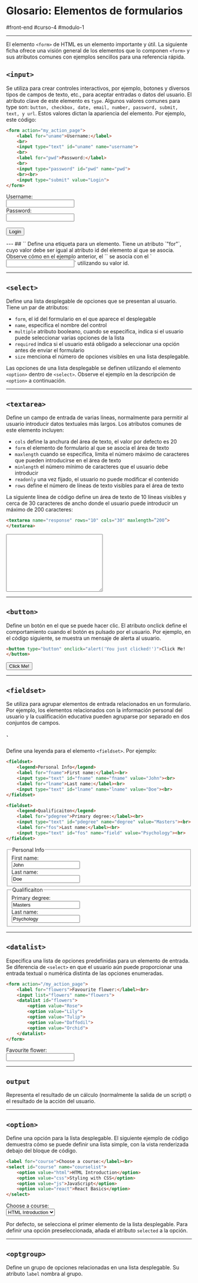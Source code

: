 # Glosario: Elementos de formularios
#front-end #curso-4 #modulo-1 

---
El elemento `<form>` de HTML es un elemento importante y útil. La siguiente ficha ofrece una visión general de los elementos que lo componen `<form>` y sus atributos comunes con ejemplos sencillos para una referencia rápida.

## `<input>`
Se utiliza para crear controles interactivos, por ejemplo, botones y diversos tipos de campos de texto, etc., para aceptar entradas o datos del usuario. El atributo clave de este elemento es `type`. Algunos valores comunes para type son: `button, checkbox, date, email, number, password, submit, text, y url`. Estos valores dictan la apariencia del elemento. Por ejemplo, este código:
```html
<form action="my_action_page">
	<label for="uname">Username:</label>
	<br>
	<input type="text" id="uname" name="username">
	<br>
	<label for="pwd">Password:</label>
	<br>
	<input type="password" id="pwd" name="pwd">
	<br><br>
	<input type="submit" value="Login">
</form>
```
<form action="my_action_page">
	<label for="uname">Username:</label>
	<br>
	<input type="text" id="uname" name="username">
	<br>
	<label for="pwd">Password:</label>
	<br>
	<input type="password" id="pwd" name="pwd">
	<br><br>
	<input type="submit" value="Login">
</form>
---
## `<label>`
Define una etiqueta para un elemento. Tiene un atributo `"for"`, cuyo valor debe ser igual al atributo id del elemento al que se asocia. Observe cómo en el ejemplo anterior, el `<label>` se asocia con el `<input>` utilizando su valor id.

---
## `<select>`
Define una lista desplegable de opciones que se presentan al usuario. Tiene un par de atributos:

- `form`, el id del formulario en el que aparece el desplegable
- `name`, especifica el nombre del control
- `multiple` atributo booleano, cuando se especifica, indica si el usuario puede seleccionar varias opciones de la lista
- `required` indica si el usuario está obligado a seleccionar una opción antes de enviar el formulario
- `size` menciona el número de opciones visibles en una lista desplegable.    

Las opciones de una lista desplegable se definen utilizando el elemento `<option>` dentro de `<select>`. Observe el ejemplo en la descripción de `<option>` a continuación.

---
## `<textarea>`
Define un campo de entrada de varias líneas, normalmente para permitir al usuario introducir datos textuales más largos. Los atributos comunes de este elemento incluyen:

- `cols` define la anchura del área de texto, el valor por defecto es 20
- `form` el elemento de formulario al que se asocia el área de texto
- `maxlength` cuando se especifica, limita el número máximo de caracteres que pueden introducirse en el área de texto
- `minlength` el número mínimo de caracteres que el usuario debe introducir
- `readonly` una vez fijado, el usuario no puede modificar el contenido
- `rows` define el número de líneas de texto visibles para el área de texto

La siguiente línea de código define un área de texto de 10 líneas visibles y cerca de 30 caracteres de ancho donde el usuario puede introducir un máximo de 200 caracteres:
```html
<textarea name="response" rows="10" cols="30" maxlength=”200”>
</textarea>
```
<textarea name="response" rows="10" cols="30" maxlength=”200”>
</textarea>

---
## `<button>`
Define un botón en el que se puede hacer clic. El atributo onclick define el comportamiento cuando el botón es pulsado por el usuario. Por ejemplo, en el código siguiente, se muestra un mensaje de alerta al usuario.
```html
<button type="button" onclick="alert('You just clicked!')">Click Me!
</button>
```
<button type="button" onclick="alert('You just clicked!')">Click Me!
</button>

---
## `<fieldset>`
Se utiliza para agrupar elementos de entrada relacionados en un formulario. Por ejemplo, los elementos relacionados con la información personal del usuario y la cualificación educativa pueden agruparse por separado en dos conjuntos de campos.
### `<leyend>
Define una leyenda para el elemento `<fieldset>`. Por ejemplo:
```html
<fieldset>
	<legend>Personal Info</legend>
	<label for="fname">First name:</label><br>
	<input type="text" id="fname" name="fname" value="John"><br>
	<label for="lname">Last name:</label><br>
	<input type="text" id="lname" name="lname" value="Doe"><br>
</fieldset>

<fieldset>
	<legend>Qualificaiton</legend>
	<label for="pdegree">Primary degree:</label><br>
	<input type="text" id="pdegree" name="degree" value="Masters"><br>
	<label for="fos">Last name:</label><br>
	<input type="text" id="fos" name="field" value="Psychology"><br>
</fieldset>
```
<form>
<fieldset>
	<legend>Personal Info</legend>
	<label for="fname">First name:</label><br>
	<input type="text" id="fname" name="fname" value="John"><br>
	<label for="lname">Last name:</label><br>
	<input type="text" id="lname" name="lname" value="Doe"><br>
</fieldset>

<fieldset>
	<legend>Qualificaiton</legend>
	<label for="pdegree">Primary degree:</label><br>
	<input type="text" id="pdegree" name="degree" value="Masters"><br>
	<label for="fos">Last name:</label><br>
	<input type="text" id="fos" name="field" value="Psychology"><br>
</fieldset>
</form>

---
## `<datalist>`
Especifica una lista de opciones predefinidas para un elemento de entrada. Se diferencia de `<select>` en que el usuario aún puede proporcionar una entrada textual o numérica distinta de las opciones enumeradas.
```html
<form action="/my_action_page">
	<label for="flowers">Favourite flower:</label><br>
	<input list="flowers" name="flowers">
	<datalist id="flowers">
		<option value="Rose">
		<option value="Lily">
		<option value="Tulip">
		<option value="Daffodil">
		<option value="Orchid">
	</datalist>
</form>
```
<form action="/my_action_page">
	<label for="flowers">Favourite flower:</label><br>
	<input list="flowers" name="flowers">
	<datalist id="flowers">
		<option value="Rose">
		<option value="Lily">
		<option value="Tulip">
		<option value="Daffodil">
		<option value="Orchid">
	</datalist>
</form>

---
## `output`
Representa el resultado de un cálculo (normalmente la salida de un script) o el resultado de la acción del usuario.

---
## `<option>`
Define una opción para la lista desplegable. El siguiente ejemplo de código demuestra cómo se puede definir una lista simple, con la vista renderizada debajo del bloque de código.
```html
<label for="course">Choose a course:</label><br>
<select id="course" name="courselist">
	<option value="html">HTML Introduction</option>
	<option value="css">Styling with CSS</option>
	<option value="js">JavaScript</option>
	<option value="react">React Basics</option>
</select>
```
<label for="course">Choose a course:</label><br>
<select id="course" name="courselist">
	<option value="html">HTML Introduction</option>
	<option value="css">Styling with CSS</option>
	<option value="js">JavaScript</option>
	<option value="react">React Basics</option>
</select>

Por defecto, se selecciona el primer elemento de la lista desplegable. Para definir una opción preseleccionada, añada el atributo `selected` a la opción.

---
## `<optgroup>`
Define un grupo de opciones relacionadas en una lista desplegable. Su atributo `label` nombra al grupo.